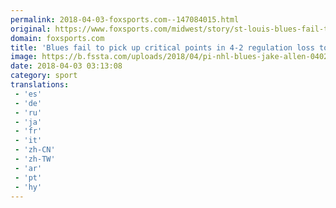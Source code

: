 ```yaml
---
permalink: 2018-04-03-foxsports.com--147084015.html
original: https://www.foxsports.com/midwest/story/st-louis-blues-fail-to-pick-up-critical-points-in-4-2-regulation-loss-to-washington-capitals-040218
domain: foxsports.com
title: 'Blues fail to pick up critical points in 4-2 regulation loss to Caps'
image: https://b.fssta.com/uploads/2018/04/pi-nhl-blues-jake-allen-040218.vresize.1200.630.high.10.jpg
date: 2018-04-03 03:13:08
category: sport
translations: 
 - 'es'
 - 'de'
 - 'ru'
 - 'ja'
 - 'fr'
 - 'it'
 - 'zh-CN'
 - 'zh-TW'
 - 'ar'
 - 'pt'
 - 'hy'
---
```


